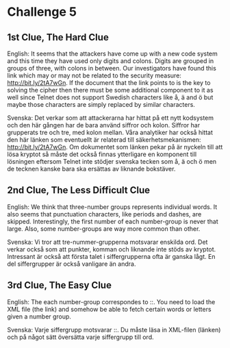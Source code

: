 # Challenge 5

## 1st Clue, The Hard Clue

English:
It seems that the attackers have come up with a new code system and this time they have used only digits and colons. Digits are grouped in groups of three, with colons in between. Our investigators have found this link which may or may not be related to the security measure: http://bit.ly/2tA7wGn. If the document that the link points to is the key to solving the cipher then there must be some additional component to it as well since Telnet does not support Swedish characters like å, ä and ö but maybe those characters are simply replaced by similar characters.

Svenska:
Det verkar som att attackerarna har hittat på ett nytt kodsystem och den här gången har de bara använd siffror och kolon. Siffror har grupperats tre och tre, med kolon mellan. Våra analytiker har också hittat den här länken som eventuellt är relaterad till säkerhetsmekanismen: http://bit.ly/2tA7wGn. Om dokumentet som länken pekar på är nyckeln till att lösa kryptot så måste det också finnas ytterligare en komponent till lösningen eftersom Telnet inte stödjer svenska tecken som å, ä och ö men de tecknen kanske bara ska ersättas av liknande bokstäver.

## 2nd Clue, The Less Difficult Clue

English:
We think that three-number groups represents individual words. It also seems that punctuation characters, like periods and dashes, are skipped. Interestingly, the first number of each number-group is never that large. Also, some number-groups are way more common than other.

Svenska:
Vi tror att tre-nummer-grupperna motsvarar enskilda ord. Det verkar också som att punkter, komman och liknande inte stöds av kryptot. Intressant är också att första talet i siffergrupperna ofta är ganska lågt. En del siffergrupper är också vanligare än andra.

## 3rd Clue, The Easy Clue

English:
The each number-group correspondes to <chapter>:<paragraph>:<word>. You need to load the XML file (the link) and somehow be able to fetch certain words or letters given a number group.

Svenska:
Varje siffergrupp motsvarar <kapitel>:<paragraf>:<ord>. Du måste läsa in XML-filen (länken) och på något sätt översätta varje siffergrupp till ord.
